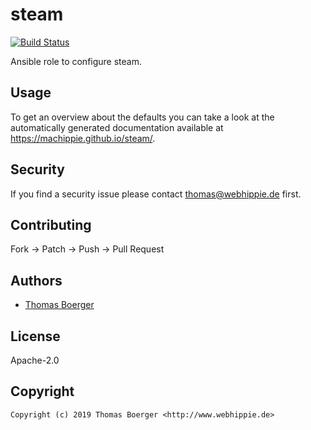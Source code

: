 # steam

[![Build Status](https://cloud.drone.io/api/badges/machippie/steam/status.svg)](https://cloud.drone.io/machippie/steam)

Ansible role to configure steam.

## Usage

To get an overview about the defaults you can take a look at the automatically generated documentation available at https://machippie.github.io/steam/.

## Security

If you find a security issue please contact thomas@webhippie.de first.


## Contributing

Fork -> Patch -> Push -> Pull Request


## Authors

* [Thomas Boerger](https://github.com/tboerger)


## License

Apache-2.0


## Copyright

```
Copyright (c) 2019 Thomas Boerger <http://www.webhippie.de>
```
